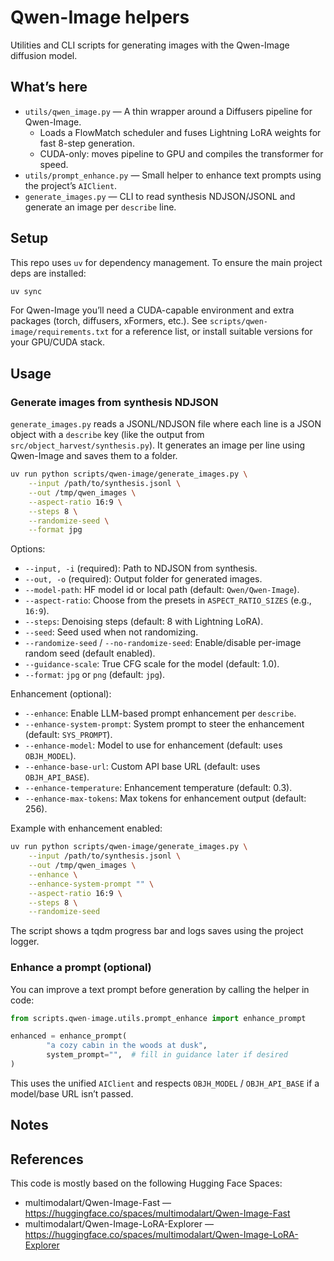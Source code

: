 # Qwen-Image helpers

Utilities and CLI scripts for generating images with the Qwen-Image diffusion model.

## What’s here

- `utils/qwen_image.py` — A thin wrapper around a Diffusers pipeline for Qwen-Image.
	- Loads a FlowMatch scheduler and fuses Lightning LoRA weights for fast 8-step generation.
	- CUDA-only: moves pipeline to GPU and compiles the transformer for speed.
- `utils/prompt_enhance.py` — Small helper to enhance text prompts using the project’s `AIClient`.
- `generate_images.py` — CLI to read synthesis NDJSON/JSONL and generate an image per `describe` line.

## Setup

This repo uses `uv` for dependency management. To ensure the main project deps are installed:

```bash
uv sync
```

For Qwen-Image you’ll need a CUDA-capable environment and extra packages (torch, diffusers, xFormers, etc.). See `scripts/qwen-image/requirements.txt` for a reference list, or install suitable versions for your GPU/CUDA stack.

## Usage

### Generate images from synthesis NDJSON

`generate_images.py` reads a JSONL/NDJSON file where each line is a JSON object with a `describe` key (like the output from `src/object_harvest/synthesis.py`). It generates an image per line using Qwen-Image and saves them to a folder.

```bash
uv run python scripts/qwen-image/generate_images.py \
	--input /path/to/synthesis.jsonl \
	--out /tmp/qwen_images \
	--aspect-ratio 16:9 \
	--steps 8 \
	--randomize-seed \
	--format jpg
```

Options:

- `--input, -i` (required): Path to NDJSON from synthesis.
- `--out, -o` (required): Output folder for generated images.
- `--model-path`: HF model id or local path (default: `Qwen/Qwen-Image`).
- `--aspect-ratio`: Choose from the presets in `ASPECT_RATIO_SIZES` (e.g., `16:9`).
- `--steps`: Denoising steps (default: 8 with Lightning LoRA).
- `--seed`: Seed used when not randomizing.
- `--randomize-seed` / `--no-randomize-seed`: Enable/disable per-image random seed (default enabled).
- `--guidance-scale`: True CFG scale for the model (default: 1.0).
- `--format`: `jpg` or `png` (default: `jpg`).

Enhancement (optional):

- `--enhance`: Enable LLM-based prompt enhancement per `describe`.
- `--enhance-system-prompt`: System prompt to steer the enhancement (default: `SYS_PROMPT`).
- `--enhance-model`: Model to use for enhancement (default: uses `OBJH_MODEL`).
- `--enhance-base-url`: Custom API base URL (default: uses `OBJH_API_BASE`).
- `--enhance-temperature`: Enhancement temperature (default: 0.3).
- `--enhance-max-tokens`: Max tokens for enhancement output (default: 256).

Example with enhancement enabled:

```bash
uv run python scripts/qwen-image/generate_images.py \
	--input /path/to/synthesis.jsonl \
	--out /tmp/qwen_images \
	--enhance \
	--enhance-system-prompt "" \
	--aspect-ratio 16:9 \
	--steps 8 \
	--randomize-seed
```

The script shows a tqdm progress bar and logs saves using the project logger.

### Enhance a prompt (optional)

You can improve a text prompt before generation by calling the helper in code:

```python
from scripts.qwen-image.utils.prompt_enhance import enhance_prompt

enhanced = enhance_prompt(
		"a cozy cabin in the woods at dusk",
		system_prompt="",  # fill in guidance later if desired
)
```

This uses the unified `AIClient` and respects `OBJH_MODEL` / `OBJH_API_BASE` if a model/base URL isn’t passed.

## Notes


## References

This code is mostly based on the following Hugging Face Spaces:

- multimodalart/Qwen-Image-Fast — https://huggingface.co/spaces/multimodalart/Qwen-Image-Fast
- multimodalart/Qwen-Image-LoRA-Explorer — https://huggingface.co/spaces/multimodalart/Qwen-Image-LoRA-Explorer
